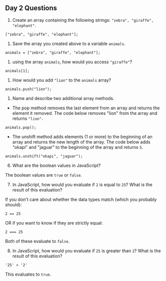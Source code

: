 ## Day 2 Questions

1. Create an array containing the following strings: `"zebra", "giraffe", "elephant"`.
```
["zebra", "giraffe", "elephant"];
```

1. Save the array you created above to a variable `animals`.
```
animals = ["zebra", "giraffe", "elephant"];
```

1. using the array `animals`, how would you access `"giraffe"`?
```
animals[1];
```

1. How would you add `"lion"` to the `animals` array?
```
animals.push("lion");
```

1. Name and describe two additional array methods.
- The pop method removes the last element from an array and returns the element it removed. The code below removes "lion" from the array and returns `"lion"`.
```
animals.pop();
```
- The unshift method adds elements (1 or more) to the beginning of an array and returns the new length of the array. The code below adds "okapi" and "jaguar" to the beginning of the array and returns `5`.
```
animals.unshift("okapi", "jaguar");
```

6. What are the boolean values in JavaScript?  

  The boolean values are `true` or `false`.

7. In JavaScript, how would you evaluate if `2` is equal to `25`? What is the result of this evaluation?  

  If you don't care about whether the data types match (which you probably should):
```
2 == 25
```
OR if you want to know if they are strictly equal:
```
2 === 25
```
Both of these evaluate to `false`.

8. In JavaScript, how would you evaluate if `25` is greater than `2`? What is the result of this evaluation?
```
'25' > '2'
```
This evaluates to `true`.
